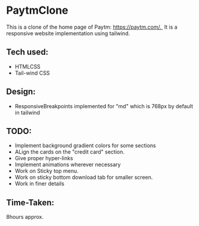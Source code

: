 # PaytmClone

This is a clone of the home page of Paytm:
https://paytm.com/. 
It is a responsive website implementation using tailwind.


## Tech used:
- HTMLCSS
- Tail-wind CSS
## Design:
- ResponsiveBreakpoints implemented for "md" which is 768px by default in tailwind

## TODO:
- Implement background gradient colors for some sections
- ALign the cards on the "credit card" section.
- Give proper hyper-links
- Implement animations wherever necessary
- Work on Sticky top menu.
- Work on sticky bottom download tab for smaller screen.
- Work in finer details

## Time-Taken:
8hours approx.
